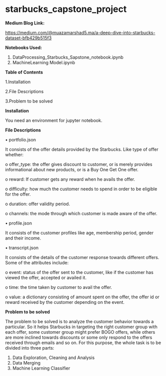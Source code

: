 # starbucks_capstone_project

**Medium Blog Link:**

https://medium.com/@muazamarshad5.ma/a-deep-dive-into-starbucks-dataset-bfb429b515f3

**Notebooks Used:**

1. DataProcessing_Starbucks_Sapstone_notebook.ipynb
2. MachineLearning Model.ipynb

**Table of Contents**

1.Installation

2.File Descriptions

3.Problem to be solved

**Installation**

You need an environment for jupyter notebook. 

**File Descriptions**

•	portfolio.json

It consists of the offer details provided by the Starbucks. Like type of offer whether:

o	offer_type: the offer gives discount to customer, or is merely provides informational about new products, or is a Buy One Get One offer.

o	reward: If customer gets any reward when he avails the offer.

o	difficulty: how much the customer needs to spend in order to be eligible for the offer.

o	duration: offer validity period.

o	channels:  the mode through which customer is made aware of the offer.

•	profile.json 

It consists of the customer profiles like age, membership period, gender and their income.

•	transcript.json

It consists of the details of the customer response towards different offers. Some of the attributes include:

o	event: status of the offer sent to the customer, like if the customer has viewed the offer, accepted or availed it.

o	time: the time taken by customer to avail the offer.

o	value: a dictionary consisting of amount spent on the offer, the offer id or reward received by the customer depending on the event.


**Problem to be solved**

The problem to be solved is to analyze the customer behavior towards a particular. So it helps Starbucks in targeting the right customer group with each offer, some customer group might prefer BOGO offers, while others are more inclined towards discounts or some only respond to the offers received through emails and so on.
For this purpose, the whole task is to be divided into three parts:

1.	Data Exploration, Cleaning and Analysis
3.	Data Merging
4.	Machine Learning Classifier



